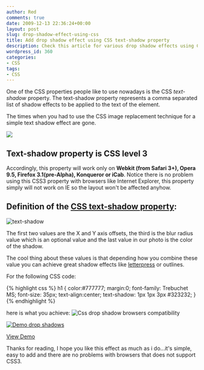 ```yaml
---
author: Red
comments: true
date: 2009-12-13 22:36:24+00:00
layout: post
slug: drop-shadow-effect-using-css
title: Add drop shadow effect using CSS text-shadow property
description: Check this article for various drop shadow effects using CSS3 text-shadow.
wordpress_id: 360
categories:
- CSS
tags:
- CSS
---
```


One of the CSS properties people like to use nowadays is the CSS _text-shadow_ property. The text-shadow property represents a comma separated list of shadow effects to be applied to the text of the element.

The times when you had to use the CSS image replacement technique for a simple text shadow effect are gone.

[![](http://www.red-team-design.com/wp-content/uploads/2009/12/css-shadow.gif)](http://www.red-team-design.com/drop-shadow-effect-using-css/)

<!-- more -->

## Text-shadow property is CSS level 3

Accordingly, this property will work only on **Webkit (from Safari 3+), Opera 9.5, Firefox 3.1(pre-Alpha), Konqueror or iCab**. Notice there is no problem using this CSS3 property with browsers like Internet Explorer, this property simply will not work on IE so the layout won't be affected anyhow.

## Definition of the [CSS text-shadow property](http://www.w3.org/TR/css3-text/#text-shadow):

![text-shadow](http://www.red-team-design.com/wp-content/uploads/2009/12/text-shadow.gif)

The first two values are the X and Y axis offsets, the third is the  blur radius value which is an optional value and the last value in our photo is the color of the shadow.

The cool thing about these values is that depending how you combine these value you can achieve great shadow effects like  [letterpress](http://en.wikipedia.org/wiki/Letterpress_printing) or outlines.

For the following CSS code:

{% highlight css %}
h1 {
	color:#777777;
	margin:0;
	font-family: Trebuchet MS;
	font-size: 35px;
	text-align:center;
	text-shadow: 1px 1px 3px #323232;
}
{% endhighlight %} 

here is what you achieve:
![Css drop shadow browsers compatibility](http://www.red-team-design.com/wp-content/uploads/2009/12/browsers-compatibility.gif)

[![Demo drop shadows](http://www.red-team-design.com/wp-content/uploads/2009/12/demo.gif)](http://www.red-team-design.com/wp-content/uploads/2009/12/demo.html)

[View Demo](http://www.red-team-design.com/wp-content/uploads/2009/12/demo.html)

Thanks for reading, I hope you like this effect as much as i do...it's simple, easy to add and there are no problems with browsers that does not support CSS3.
